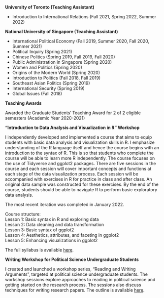  
**University of Toronto (Teaching Assistant)**

<ul>
<li>Introduction to International Relations (Fall 2021, Spring 2022, Summer 2022)</li>
</ul>
 
**National University of Singapore (Teaching Assistant)**

<ul>
<li>International Political Economy (Fall 2019, Summer 2020, Fall 2020, Summer 2021)</li>
<li>Political Inquiry (Spring 2021)</li>
<li>Chinese Politics (Spring 2019, Fall 2019, Fall 2020)</li>
<li>Public Administration in Singapore (Spring 2020)</li>
<li>Women and Politics (Spring 2020)</li>
<li>Origins of the Modern World (Spring 2020)</li>
<li>Introduction to Politics (Fall 2018, Fall 2019)</li>
<li>Southeast Asian Politics (Spring 2019)</li>
<li>International Security (Spring 2019)</li>
<li>Global Issues (Fall 2018)</li>
</ul>

**Teaching Awards**<br>

Awarded the Graduate Students’ Teaching Award for 2 of 2 eligible semesters (Academic Year 2020-2021)

**“Introduction to Data Analysis and Visualization in R” Workshop**

I independently developed and implemented a course that aims to equip students with basic data analysis and visualization skills in R. I emphasize understanding of the R language itself and hence the course begins with an introduction to the syntax of R. This is so that students who complete the course will be able to learn more R independently. The course focuses on the use of Tidyverse and ggplot2 packages. There are five sessions in the course and each session will cover important concepts and functions at each stage of the data visualization process. Each session will be accompanied with exercises in R for practice in class and after class. An original data sample was constructed for these exercises. By the end of the course, students should be able to navigate R to perform basic exploratory data analysis. 

The most recent iteration was completed in January 2022. 

Course structure:<br>
Lesson 1: Basic syntax in R and exploring data<br>
Lesson 2: Data cleaning and data transformation <br>
Lesson 3: Basic syntax of ggplot2 <br>
Lesson 4: Aesthetics, attributes, and faceting in ggplot2<br>
Lesson 5: Enhancing visualizations in ggplot2<br>

The full syllabus is available <a href="https://www.dropbox.com/s/lfwr5j4nuyzabe9/Introduction%20to%20Data%20Analysis%20and%20Visualisation%20-%20updated1September2021.pdf?dl=0">here</a>. 

**Writing Workshop for Political Science Undergraduate Students** <br>

I created and launched a workshop series, “Reading and Writing Arguments”, targeted at political science undergraduate students. The workshop sessions explore approaches to reading in political science and getting started on the research process. The sessions also discuss techniques for writing research papers. The outline is available <a href="https://static1.squarespace.com/static/5d31deaf24ec13000175a6d8/t/5d9804a0bd4c1842802573b1/1570243745469/Writing+Workshop+Outline+%28as+of+Oct+5%29.pdf">here</a>.














